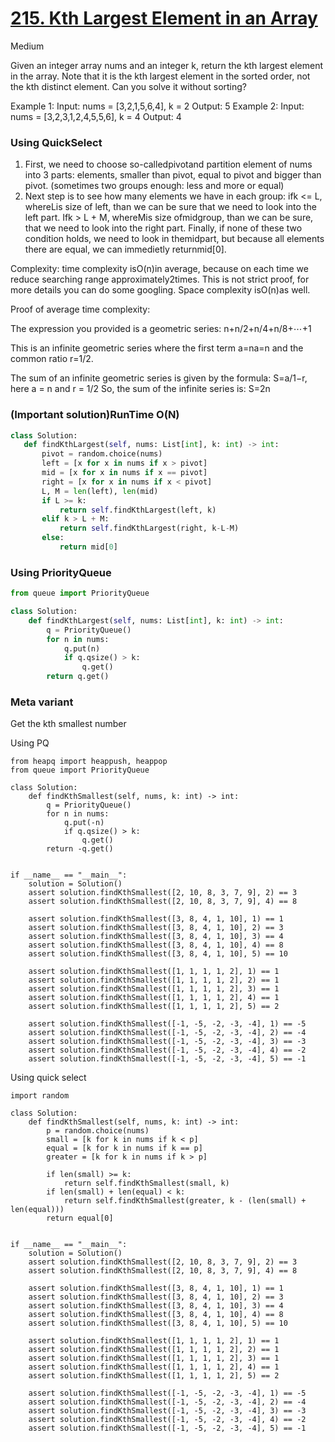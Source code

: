 # [215. Kth Largest Element in an Array](https://leetcode.com/problems/kth-largest-element-in-an-array/description/)
Medium
<p>
Given an integer array nums and an integer k, return the kth largest element in the array.
Note that it is the kth largest element in the sorted order, not the kth distinct element.
Can you solve it without sorting?
 
Example 1:
Input: nums = [3,2,1,5,6,4], k = 2
Output: 5
Example 2:
Input: nums = [3,2,3,1,2,4,5,5,6], k = 4
Output: 4
</p>

### Using QuickSelect

<p>

1. First, we need to choose so-calledpivotand partition element of nums into 3 parts: elements, smaller than pivot, equal to pivot and bigger than pivot. (sometimes two groups enough: less and more or equal)
2. Next step is to see how many elements we have in each group: ifk <= L, whereLis size of left, than we can be sure that we need to look into the left part. Ifk > L + M, whereMis size ofmidgroup, than we can be sure, that we need to look into the right part. Finally, if none of these two condition holds, we need to look in themidpart, but because all elements there are equal, we can immedietly returnmid[0].

Complexity: time complexity isO(n)in average, because on each time we reduce searching range approximately2times. This is not strict proof, for more details you can do some googling. Space complexity isO(n)as well.

Proof of average time complexity:

The expression you provided is a geometric series:
n+n/2+n/4+n/8+⋯+1

This is an infinite geometric series where the first term a=na=n and the common ratio r=1/2​.

The sum of an infinite geometric series is given by the formula:
S=a/1−r, here a = n and r = 1/2
So, the sum of the infinite series is:
S=2n
</p>


### (Important solution)RunTime O(N)
```python
class Solution:
   def findKthLargest(self, nums: List[int], k: int) -> int:
       pivot = random.choice(nums)
       left = [x for x in nums if x > pivot]
       mid = [x for x in nums if x == pivot]
       right = [x for x in nums if x < pivot]
       L, M = len(left), len(mid)
       if L >= k:
           return self.findKthLargest(left, k)
       elif k > L + M:
           return self.findKthLargest(right, k-L-M)
       else:
           return mid[0]
```

### Using PriorityQueue
```python
from queue import PriorityQueue

class Solution:
    def findKthLargest(self, nums: List[int], k: int) -> int:
        q = PriorityQueue()
        for n in nums:
            q.put(n)
            if q.qsize() > k:
                q.get()
        return q.get()
```

### Meta variant
Get the kth smallest number

Using PQ 
```python3
from heapq import heappush, heappop
from queue import PriorityQueue

class Solution:
    def findKthSmallest(self, nums, k: int) -> int:
        q = PriorityQueue()
        for n in nums:
            q.put(-n)
            if q.qsize() > k:
                q.get()
        return -q.get()


if __name__ == "__main__":
    solution = Solution()
    assert solution.findKthSmallest([2, 10, 8, 3, 7, 9], 2) == 3
    assert solution.findKthSmallest([2, 10, 8, 3, 7, 9], 4) == 8

    assert solution.findKthSmallest([3, 8, 4, 1, 10], 1) == 1
    assert solution.findKthSmallest([3, 8, 4, 1, 10], 2) == 3
    assert solution.findKthSmallest([3, 8, 4, 1, 10], 3) == 4
    assert solution.findKthSmallest([3, 8, 4, 1, 10], 4) == 8
    assert solution.findKthSmallest([3, 8, 4, 1, 10], 5) == 10

    assert solution.findKthSmallest([1, 1, 1, 1, 2], 1) == 1
    assert solution.findKthSmallest([1, 1, 1, 1, 2], 2) == 1
    assert solution.findKthSmallest([1, 1, 1, 1, 2], 3) == 1
    assert solution.findKthSmallest([1, 1, 1, 1, 2], 4) == 1
    assert solution.findKthSmallest([1, 1, 1, 1, 2], 5) == 2

    assert solution.findKthSmallest([-1, -5, -2, -3, -4], 1) == -5
    assert solution.findKthSmallest([-1, -5, -2, -3, -4], 2) == -4
    assert solution.findKthSmallest([-1, -5, -2, -3, -4], 3) == -3
    assert solution.findKthSmallest([-1, -5, -2, -3, -4], 4) == -2
    assert solution.findKthSmallest([-1, -5, -2, -3, -4], 5) == -1
```

Using quick select 
```python3
import random

class Solution:
    def findKthSmallest(self, nums, k: int) -> int:
        p = random.choice(nums)
        small = [k for k in nums if k < p]
        equal = [k for k in nums if k == p]
        greater = [k for k in nums if k > p]
        
        if len(small) >= k:
            return self.findKthSmallest(small, k)
        if len(small) + len(equal) < k:
            return self.findKthSmallest(greater, k - (len(small) + len(equal)))
        return equal[0]


if __name__ == "__main__":
    solution = Solution()
    assert solution.findKthSmallest([2, 10, 8, 3, 7, 9], 2) == 3
    assert solution.findKthSmallest([2, 10, 8, 3, 7, 9], 4) == 8

    assert solution.findKthSmallest([3, 8, 4, 1, 10], 1) == 1
    assert solution.findKthSmallest([3, 8, 4, 1, 10], 2) == 3
    assert solution.findKthSmallest([3, 8, 4, 1, 10], 3) == 4
    assert solution.findKthSmallest([3, 8, 4, 1, 10], 4) == 8
    assert solution.findKthSmallest([3, 8, 4, 1, 10], 5) == 10

    assert solution.findKthSmallest([1, 1, 1, 1, 2], 1) == 1
    assert solution.findKthSmallest([1, 1, 1, 1, 2], 2) == 1
    assert solution.findKthSmallest([1, 1, 1, 1, 2], 3) == 1
    assert solution.findKthSmallest([1, 1, 1, 1, 2], 4) == 1
    assert solution.findKthSmallest([1, 1, 1, 1, 2], 5) == 2

    assert solution.findKthSmallest([-1, -5, -2, -3, -4], 1) == -5
    assert solution.findKthSmallest([-1, -5, -2, -3, -4], 2) == -4
    assert solution.findKthSmallest([-1, -5, -2, -3, -4], 3) == -3
    assert solution.findKthSmallest([-1, -5, -2, -3, -4], 4) == -2
    assert solution.findKthSmallest([-1, -5, -2, -3, -4], 5) == -1
```


